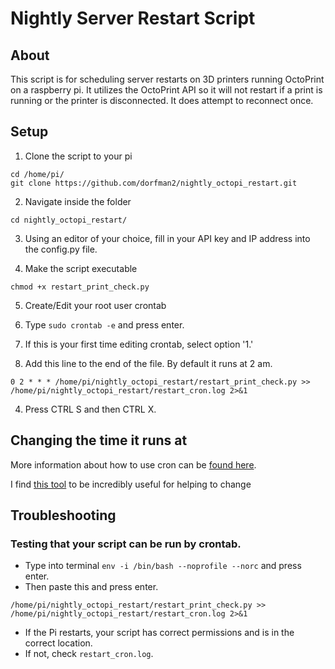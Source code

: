 # Nightly Server Restart Script

## About
This script is for scheduling server restarts on 3D printers running OctoPrint on a raspberry pi. It utilizes the OctoPrint API so it will not restart if a print is running or the printer is disconnected. It does attempt to reconnect once.

## Setup

1. Clone the script to your pi
```
cd /home/pi/
git clone https://github.com/dorfman2/nightly_octopi_restart.git
```

2. Navigate inside the folder
```
cd nightly_octopi_restart/
```

3. Using an editor of your choice, fill in your API key and IP address into the config.py file.


4. Make the script executable 
```
chmod +x restart_print_check.py
```

5. Create/Edit your root user crontab

  1. Type `sudo crontab -e` and press enter.
  2. If this is your first time editing crontab, select option '1.' 
  3. Add this line to the end of the file. By default it runs at 2 am.
```
0 2 * * * /home/pi/nightly_octopi_restart/restart_print_check.py >> /home/pi/nightly_octopi_restart/restart_cron.log 2>&1
```
  4. Press CTRL S and then CTRL X.

## Changing the time it runs at

More information about how to use cron can be [found here](https://www.raspberrypi.org/documentation/linux/usage/cron.md).

I find [this tool](https://crontab.guru/) to be incredibly useful for helping to change 

## Troubleshooting

### Testing that your script can be run by crontab.
- Type into terminal `env -i /bin/bash --noprofile --norc` and press enter.
- Then paste this and press enter.
```
/home/pi/nightly_octopi_restart/restart_print_check.py >> /home/pi/nightly_octopi_restart/restart_cron.log 2>&1
```
- If the Pi restarts, your script has correct permissions and is in the correct location.
- If not, check `restart_cron.log`.